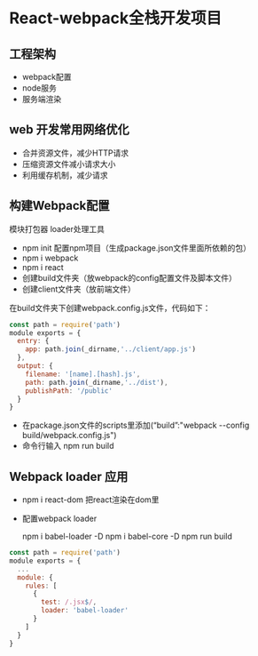 # React-webpack全栈开发项目

## 工程架构

 - webpack配置
 - node服务
 - 服务端渲染

## web 开发常用网络优化

 - 合并资源文件，减少HTTP请求
 - 压缩资源文件减小请求大小
 - 利用缓存机制，减少请求

## 构建Webpack配置

模块打包器
loader处理工具
- npm init 配置npm项目（生成package.json文件里面所依赖的包）
- npm i webpack
- npm i react
- 创建build文件夹（放webpack的config配置文件及脚本文件）
- 创建client文件夹（放前端文件）

在build文件夹下创建webpack.config.js文件，代码如下：

~~~js
const path = require('path')
module exports = {
  entry: {
    app: path.join(_dirname,'../client/app.js')
  },
  output: {
    filename: '[name].[hash].js',
    path: path.join(_dirname,'../dist'),
    publishPath: '/public'
  }
}
~~~

 - 在package.json文件的scripts里添加(“build”:"webpack --config build/webpack.config.js")
 - 命令行输入 npm run build


## Webpack loader 应用

- npm i react-dom 把react渲染在dom里

- 配置webpack loader

  npm i babel-loader -D
  npm i babel-core -D
  npm run build 

~~~js
const path = require('path')
module exports = {
  ...
  module: {
    rules: [
      {
        test: /.jsx$/,
        loader: 'babel-loader'
      }
    ]
  }
}
~~~

